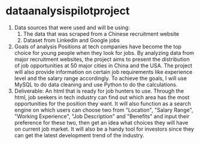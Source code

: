# dataanalysispilotproject
1. Data sources that were used and will be using:
     1) The data that was scraped from a Chinese recruitment website
     2) Dataset from LinkedIn and Google jobs
2. Goals of analysis
   Positions at tech companies have become the top choice for young people when they look for jobs. By analyzing data from major recruitment websites, the project aims to present the distribution of job opportunities at 50 major cities in China and  the USA. The project will also provide information on certain job requirements like experience level and the salary range accordingly. To achieve the goals, I will use MySQL to do data cleaning and use Python to do the calculations.
3. Deliverable:
   An html that is ready for job hunters to use.
   Through the html, job seekers in tech industry can find out which area has the most opportunities for the position they want.
   It will also function as a search engine on which users can choose two from "Location", "Salary Range", "Working Experience", "Job Description" and "Benefits" and input their preference for these two, then get an idea what choices they will have on current job market.
   It will also be a handy tool for investors since they can get the latest development trend of the industry.
